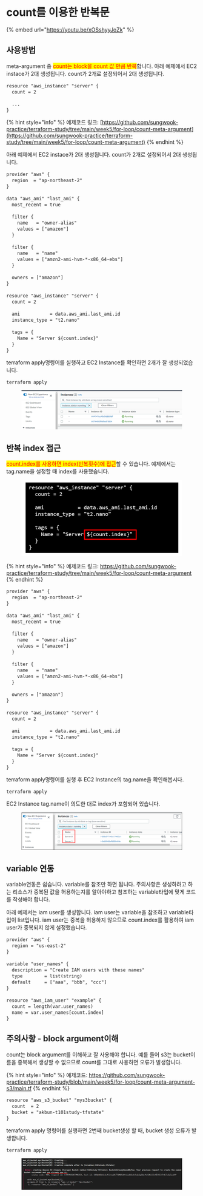 # count를 이용한 반복문

{% embed url="https://youtu.be/xOSshyyJoZk" %}



## 사용방법

&#x20;meta-argument 중 <mark style="color:red;">count는 block을 count 값 만큼 반복</mark>합니다. 아래 예제에서 EC2 instace가 2대 생성됩니다. count가 2개로 설정되어서 2대 생성됩니다.

```hcl
resource "aws_instance" "server" {
  count = 2
 
  ...  
}
```



{% hint style="info" %}
예제코드 링크: [https://github.com/sungwook-practice/terraform-study/tree/main/week5/for-loop/count-meta-argument](https://github.com/sungwook-practice/terraform-study/tree/main/week5/for-loop/count-meta-argument)
{% endhint %}

아래 예제에서 EC2 instace가 2대 생성됩니다. count가 2개로 설정되어서 2대 생성됩니다.

```hcl
provider "aws" {
  region  = "ap-northeast-2"
}
 
data "aws_ami" "last_ami" {
  most_recent = true
 
  filter {
    name   = "owner-alias"
    values = ["amazon"]
  }
 
  filter {
    name   = "name"
    values = ["amzn2-ami-hvm-*-x86_64-ebs"]
  }
 
  owners = ["amazon"]
}
 
resource "aws_instance" "server" {
  count = 2
 
  ami           = data.aws_ami.last_ami.id
  instance_type = "t2.nano"
 
  tags = {
    Name = "Server ${count.index}"
  }
}
```



terraform apply명령어를 실행하고 EC2 Instance를 확인하면 2개가 잘 생성되었습니다.

```
terraform apply
```

<figure><img src="../../.gitbook/assets/image (12).png" alt=""><figcaption></figcaption></figure>



## 반복 index 접근

<mark style="color:red;">count.index를 사용하면 index(반복횟수)에 접근</mark>할 수 있습니다. 예제에서는 tag.name을 설정할 때 index를 사용했습니다.

<figure><img src="../../.gitbook/assets/image (26).png" alt=""><figcaption></figcaption></figure>



{% hint style="info" %}
예제코드 링크: https://github.com/sungwook-practice/terraform-study/tree/main/week5/for-loop/count-meta-argument
{% endhint %}

```hcl
provider "aws" {
  region  = "ap-northeast-2"
}
 
data "aws_ami" "last_ami" {
  most_recent = true
 
  filter {
    name   = "owner-alias"
    values = ["amazon"]
  }
 
  filter {
    name   = "name"
    values = ["amzn2-ami-hvm-*-x86_64-ebs"]
  }
 
  owners = ["amazon"]
}
 
resource "aws_instance" "server" {
  count = 2
 
  ami           = data.aws_ami.last_ami.id
  instance_type = "t2.nano"
 
  tags = {
    Name = "Server ${count.index}"
  }
}
```



terraform apply명령어를 실행 후 EC2 Instance의 tag.name을 확인해봅시다.

```
terraform apply
```



EC2 Instance tag.name이 의도한 대로 index가 포함되어 있습니다.

<figure><img src="../../.gitbook/assets/image (4) (4).png" alt=""><figcaption></figcaption></figure>



## variable 연동

variable연동은 쉽습니다. variable를 참조만 하면 됩니다. 주의사항은 생성하려고 하는 리소스가 중복된 값을 허용하는지를 알아야하고 참조하는 variable타입에 맞게 코드를 작성해야 합니다.



아래 예제서는 iam user를 생성합니다. iam user는 variable을 참조하고 variable타입이 list입니다. iam user는 중복을 허용하지 않으므로 count.index를 활용하여 iam user가 중복되지 않게 설정했습니다.

```hcl
provider "aws" {
  region = "us-east-2"
}
 
variable "user_names" {
  description = "Create IAM users with these names"
  type        = list(string)
  default     = ["aaa", "bbb", "ccc"]
}
 
resource "aws_iam_user" "example" {
  count = length(var.user_names)
  name = var.user_names[count.index]
}
```



## 주의사항 - block argument이해&#x20;

count는 block argument를 이해하고 잘 사용해야 합니다. 예를 들어 s3는 bucket이름을 중복해서 생성할 수 없으므로 count를 그대로 사용하면 오류가 발생합니다.



{% hint style="info" %}
예제코드: https://github.com/sungwook-practice/terraform-study/blob/main/week5/for-loop/count-meta-argument-s3/main.tf
{% endhint %}

```hcl
resource "aws_s3_bucket" "mys3bucket" {
  count  = 2
  bucket = "akbun-t101study-tfstate"
}
```



terraform apply 명령어를 실행하면 2번째 bucket생성 할 때, bucket 생성 오류가 발생합니다.

```
terraform apply
```

<figure><img src="../../.gitbook/assets/image (1).png" alt=""><figcaption></figcaption></figure>
